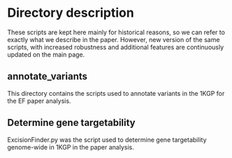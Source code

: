 # Directory description

These scripts are kept here mainly for historical reasons, so we can refer to exactly what we describe in the paper. However, new version of the same scripts, with increased robustness and additional features are continuously updated on the main page. 

## annotate_variants

This directory contains the scripts used to annotate variants in the 1KGP for the EF paper analysis. 

## Determine gene targetability

ExcisionFinder.py was the script used to determine gene targetability genome-wide in 1KGP in the paper analysis. 